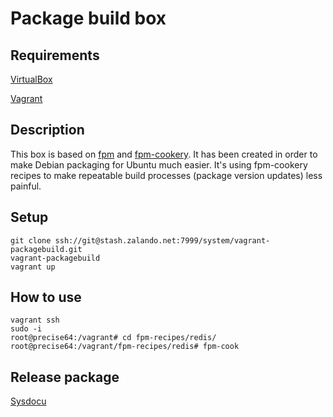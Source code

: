 # Package build box

## Requirements

[VirtualBox](https://www.virtualbox.org/)

[Vagrant](http://www.vagrantup.com/)

## Description

This box is based on [fpm](https://github.com/jordansissel/fpm) and [fpm-cookery](https://github.com/bernd/fpm-cookery).
It has been created in order to make Debian packaging for Ubuntu much easier. It's using fpm-cookery recipes to make repeatable build processes (package version updates) less painful.

## Setup

    git clone ssh://git@stash.zalando.net:7999/system/vagrant-packagebuild.git
    vagrant-packagebuild
    vagrant up

## How to use

    vagrant ssh
    sudo -i
    root@precise64:/vagrant# cd fpm-recipes/redis/
    root@precise64:/vagrant/fpm-recipes/redis# fpm-cook

## Release package

[Sysdocu](https://sysdocu.zalando.net/internal-repo/Howto)